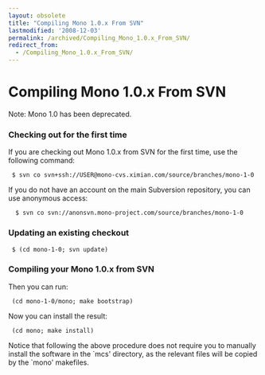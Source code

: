 ```yaml
---
layout: obsolete
title: "Compiling Mono 1.0.x From SVN"
lastmodified: '2008-12-03'
permalink: /archived/Compiling_Mono_1.0.x_From_SVN/
redirect_from:
  - /Compiling_Mono_1.0.x_From_SVN/
---
```


Compiling Mono 1.0.x From SVN
=============================

Note: Mono 1.0 has been deprecated.

### Checking out for the first time

If you are checking out Mono 1.0.x from SVN for the first time, use the following command:

     $ svn co svn+ssh://USER@mono-cvs.ximian.com/source/branches/mono-1-0

If you do not have an account on the main Subversion repository, you can use anonymous access:

      $ svn co svn://anonsvn.mono-project.com/source/branches/mono-1-0

### Updating an existing checkout

     $ (cd mono-1-0; svn update) 

### Compiling your Mono 1.0.x from SVN

Then you can run:

     (cd mono-1-0/mono; make bootstrap) 

 Now you can install the result:

     (cd mono; make install) 

Notice that following the above procedure does not require you to manually install the software in the \`mcs' directory, as the relevant files will be copied by the \`mono' makefiles.


